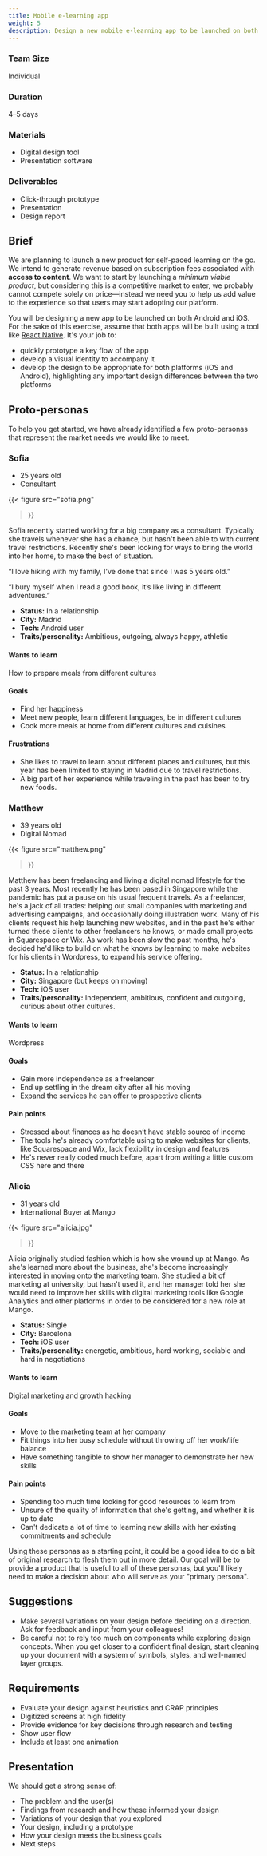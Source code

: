 ```yaml
---
title: Mobile e-learning app
weight: 5
description: Design a new mobile e-learning app to be launched on both Android and iOS.
---
```


<div class="deets row">
  <div>

  ### Team Size

  Individual

  ### Duration

  4–5 days

  </div>

  <div>

  ### Materials

  * Digital design tool
  * Presentation software

  </div>

  <div>

  ### Deliverables

  * Click-through prototype
  * Presentation
  * Design report

  </div>
</div>


## Brief

We are planning to launch a new product for self-paced learning on the go. We  intend to generate revenue based on subscription fees associated with  **access to content**. We want to start by launching a *minimum viable product*, but considering this is a competitive market to enter, we probably cannot compete solely on price—instead we need you to help us add value to the experience so that users may start adopting our platform.

You will be designing a new app to be launched on both Android and iOS. For the sake of this exercise, assume that both apps will be built using a tool like [React Native](https://reactnative.dev). It's your job to:

* quickly prototype a key flow of the app
* develop a visual identity to accompany it
* develop the design to be appropriate for both platforms (iOS and Android), highlighting any important design differences between the two platforms


## Proto-personas

To help you get started, we have already identified a few proto-personas that represent the market needs we would like to meet.

<div class="personas full-bleed row wide-content">
  <div>

  ### Sofia

  - 25 years old
  - Consultant

  {{< figure
    src="sofia.png"
  >}}

  Sofia recently started working for a big company as a consultant. Typically she travels whenever she has a chance, but hasn't been able to with current travel restrictions. Recently she's been looking for ways to bring the world into her home, to make the best of situation.

  “I love hiking with my family, I've done that since I was 5 years old.”

  “I bury myself when I read a good book, it’s like living in different adventures.”

  - **Status:**  In a relationship
  - **City:** Madrid
  - **Tech:** Android user
  - **Traits/personality:** Ambitious, outgoing, always happy, athletic

  #### Wants to learn

  How to prepare meals from different cultures

  #### Goals

  - Find her happiness
  - Meet new people, learn different languages, be in different cultures
  - Cook more meals at home from different cultures and cuisines

  #### Frustrations

  - She likes to travel to learn about different places and cultures, but this year has been limited to staying in Madrid due to travel restrictions.
  - A big part of her experience while traveling in the past has been to try new foods.

  </div>
  <div>

  ### Matthew

  - 39 years old
  - Digital Nomad

  {{< figure
    src="matthew.png"
  >}}

  Matthew has been freelancing and living a digital nomad lifestyle for the past 3 years. Most recently he has been based in Singapore while the pandemic has put a pause on his usual frequent travels. As a freelancer, he's a jack of all trades: helping out small companies with marketing and advertising campaigns, and occasionally doing illustration work. Many of his clients request his help launching new websites, and in the past he's either turned these clients to other freelancers he knows, or made small projects in Squarespace or Wix. As work has been slow the past months, he's decided he'd like to build on what he knows by learning to make websites for his clients in Wordpress, to expand his service offering.

  - **Status:** In a relationship
  - **City:** Singapore (but keeps on moving)
  - **Tech:** iOS user
  - **Traits/personality:** Independent, ambitious, confident and outgoing, curious about other cultures.

  #### Wants to learn

  Wordpress

  #### Goals

  - Gain more independence as a freelancer
  - End up settling in the dream city after all his moving
  - Expand the services he can offer to prospective clients

  #### Pain points

  - Stressed about finances as he doesn’t have stable source of income
  - The tools he's already comfortable using to make websites for clients, like Squarespace and Wix, lack flexibility in design and features
  - He's never really coded much before, apart from writing a little custom CSS here and there

  </div>
  <div>

  ### Alicia

  - 31 years old
  - International Buyer at Mango

  {{< figure
    src="alicia.jpg"
  >}}

  Alicia originally studied fashion which is how she wound up at Mango. As she's learned more about the business, she's become increasingly interested in moving onto the marketing team. She studied a bit of marketing at university, but hasn't used it, and her manager told her she would need to improve her skills with digital marketing tools like Google Analytics and other platforms in order to be considered for a new role at Mango.

  - **Status:** Single
  - **City:** Barcelona
  - **Tech:** iOS user
  - **Traits/personality:** energetic, ambitious, hard working, sociable and hard in negotiations

  #### Wants to learn

  Digital marketing and growth hacking

  #### Goals

  - Move to the marketing team at her company
  - Fit things into her busy schedule without throwing off her work/life balance
  - Have something tangible to show her manager to demonstrate her new skills

  #### Pain points

  - Spending too much time looking for good resources to learn from
  - Unsure of the quality of information that she's getting, and whether it is up to date
  - Can't dedicate a lot of time to learning new skills with her existing commitments and schedule

  </div>
</div>

Using these personas as a starting point, it could be a good idea to do a bit of original research to flesh them out in more detail. Our goal will be to provide a product that is useful to all of these personas, but you'll likely need to make a decision about who will serve as your "primary persona".


## Suggestions

* Make several variations on your design before deciding on a direction. Ask for feedback and input from your colleagues!
* Be careful not to rely too much on components while exploring design concepts. When you get closer to a confident final design, start cleaning up your document with a system of symbols, styles, and well-named layer groups.


## Requirements

* Evaluate your design against heuristics and CRAP principles
* Digitized screens at high fidelity
* Provide evidence for key decisions through research and testing
* Show user flow
* Include at least one animation


## Presentation

We should get a strong sense of:

* The problem and the user(s)
* Findings from research and how these informed your design
* Variations of your design that you explored
* Your design, including a prototype
* How your design meets the business goals
* Next steps
